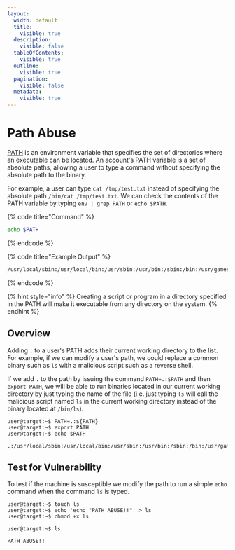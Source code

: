 ```yaml
---
layout:
  width: default
  title:
    visible: true
  description:
    visible: false
  tableOfContents:
    visible: true
  outline:
    visible: true
  pagination:
    visible: false
  metadata:
    visible: true
---
```


# Path Abuse

[PATH](http://www.linfo.org/path_env_var.html) is an environment variable that specifies the set of directories where an executable can be located. An account's PATH variable is a set of absolute paths, allowing a user to type a command without specifying the absolute path to the binary.

For example, a user can type `cat /tmp/test.txt` instead of specifying the absolute path `/bin/cat /tmp/test.txt`. We can check the contents of the PATH variable by typing `env | grep PATH` or `echo $PATH`.

{% code title="Command" %}
```bash
echo $PATH
```
{% endcode %}

{% code title="Example Output" %}
```bash
/usr/local/sbin:/usr/local/bin:/usr/sbin:/usr/bin:/sbin:/bin:/usr/games:/usr/local/games
```
{% endcode %}

{% hint style="info" %}
Creating a script or program in a directory specified in the PATH will make it executable from any directory on the system.
{% endhint %}

## Overview

Adding `.` to a user's PATH adds their current working directory to the list. For example, if we can modify a user's path, we could replace a common binary such as `ls` with a malicious script such as a reverse shell.

If we add `.` to the path by issuing the command `PATH=.:$PATH` and then `export PATH`, we will be able to run binaries located in our current working directory by just typing the name of the file (i.e. just typing `ls` will call the malicious script named `ls` in the current working directory instead of the binary located at `/bin/ls`).

```shell-session
user@target:~$ PATH=.:${PATH}
user@target:~$ export PATH
user@target:~$ echo $PATH

.:/usr/local/sbin:/usr/local/bin:/usr/sbin:/usr/bin:/sbin:/bin:/usr/games:/usr/local/games
```

## Test for Vulnerability

To test if the machine is susceptible we modify the path to run a simple `echo` command when the command `ls` is typed.

```shell-session
user@target:~$ touch ls
user@target:~$ echo 'echo "PATH ABUSE!!"' > ls
user@target:~$ chmod +x ls
```

```shell-session
user@target:~$ ls

PATH ABUSE!!
```
